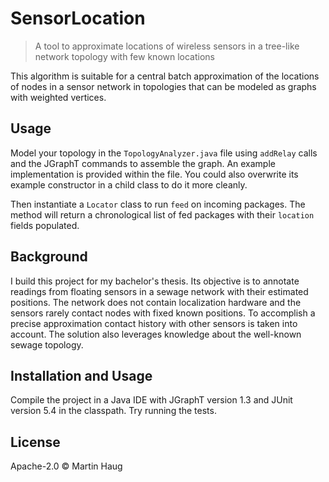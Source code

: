 # SensorLocation

> A tool to approximate locations of wireless sensors in a tree-like network topology with few known locations

This algorithm is suitable for a central batch approximation of the locations of nodes in a sensor network in topologies
that can be modeled as graphs with weighted vertices.

## Usage

Model your topology in the `TopologyAnalyzer.java` file using `addRelay` calls and
the JGraphT commands to assemble the graph. An example implementation is provided within the file.
You could also overwrite its example constructor in a child class to do it more cleanly.

Then instantiate a `Locator` class to run `feed` on incoming packages. The method will return a chronological list of
fed packages with their `location` fields populated.

## Background

I build this project for my bachelor's thesis. Its objective is to annotate readings from floating sensors in a 
sewage network with their estimated positions. The network does not contain localization hardware and the sensors rarely
contact nodes with fixed known positions.
To accomplish a precise approximation contact history with other sensors is taken into account. The solution also
leverages knowledge about the well-known sewage topology.

## Installation and Usage

Compile the project in a Java IDE with JGraphT version 1.3 and JUnit version 5.4 in the classpath.
Try running the tests.

## License

 Apache-2.0 © Martin Haug
 
